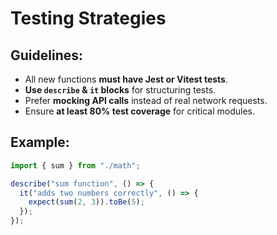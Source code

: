 # Testing Strategies

## Guidelines:
- All new functions **must have Jest or Vitest tests**.
- **Use `describe` & `it` blocks** for structuring tests.
- Prefer **mocking API calls** instead of real network requests.
- Ensure **at least 80% test coverage** for critical modules.

## Example:
```ts
import { sum } from "./math";

describe("sum function", () => {
  it("adds two numbers correctly", () => {
    expect(sum(2, 3)).toBe(5);
  });
});
```
